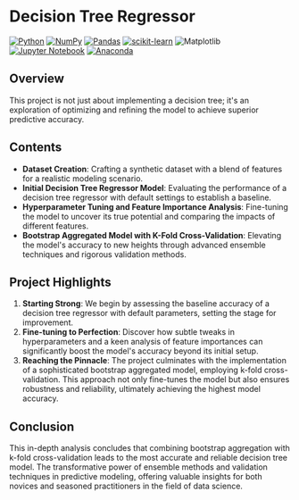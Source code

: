 # Decision Tree Regressor

[![Python](https://img.shields.io/badge/python-3670A0?style=for-the-badge&logo=python&logoColor=ffdd54)](https://www.python.org)
[![NumPy](https://img.shields.io/badge/numpy-%23013243.svg?style=for-the-badge&logo=numpy&logoColor=white)](https://numpy.org)
[![Pandas](https://img.shields.io/badge/pandas-%23150458.svg?style=for-the-badge&logo=pandas&logoColor=white)](https://pandas.pydata.org) 
[![scikit-learn](https://img.shields.io/badge/scikit--learn-%23F7931E.svg?style=for-the-badge&logo=scikit-learn&logoColor=white)](https://scikit-learn.org/stable)
![Matplotlib](https://img.shields.io/badge/Matplotlib-%23ffffff.svg?style=for-the-badge&logo=Matplotlib&logoColor=black)
[![Jupyter Notebook](https://img.shields.io/badge/jupyter-%23FA0F00.svg?style=for-the-badge&logo=jupyter&logoColor=white)](https://jupyter.org/)
[![Anaconda](https://img.shields.io/badge/Anaconda-%2344A833.svg?style=for-the-badge&logo=anaconda&logoColor=white)](https://www.anaconda.com)

## Overview
This project is not just about implementing a decision tree; it's an exploration of optimizing and refining the model to achieve superior predictive accuracy.

## Contents
  - **Dataset Creation**: Crafting a synthetic dataset with a blend of features for a realistic modeling scenario.
  - **Initial Decision Tree Regressor Model**: Evaluating the performance of a decision tree regressor with default settings to establish a baseline.
  - **Hyperparameter Tuning and Feature Importance Analysis**: Fine-tuning the model to uncover its true potential and comparing the impacts of different features.
  - **Bootstrap Aggregated Model with K-Fold Cross-Validation**: Elevating the model's accuracy to new heights through advanced ensemble techniques and rigorous validation methods.

## Project Highlights
1. **Starting Strong**: We begin by assessing the baseline accuracy of a decision tree regressor with default parameters, setting the stage for improvement.
2. **Fine-tuning to Perfection**: Discover how subtle tweaks in hyperparameters and a keen analysis of feature importances can significantly boost the model's accuracy beyond its initial setup.
3. **Reaching the Pinnacle**: The project culminates with the implementation of a sophisticated bootstrap aggregated model, employing k-fold cross-validation. This approach not only fine-tunes the model but also ensures robustness and reliability, ultimately achieving the highest model accuracy.

## Conclusion
This in-depth analysis concludes that combining bootstrap aggregation with k-fold cross-validation leads to the most accurate and reliable decision tree model. The transformative power of ensemble methods and validation techniques in predictive modeling, offering valuable insights for both novices and seasoned practitioners in the field of data science.
